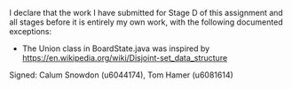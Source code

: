 I declare that the work I have submitted for Stage D of this assignment and all stages before it is entirely my own work, with the following documented exceptions:

* The Union class in BoardState.java was inspired by https://en.wikipedia.org/wiki/Disjoint-set_data_structure

Signed: Calum Snowdon (u6044174), Tom Hamer (u6081614)
